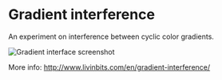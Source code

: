 # Gradient interference

An experiment on interference between cyclic color gradients.

![Gradient interface screenshot](http://www.livinbits.com/v2/wp-content/uploads/work/gradient-interference/gradients_h800_2.jpg)

More info: http://www.livinbits.com/en/gradient-interference/

